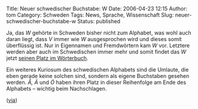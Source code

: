 Title: Neuer schwedischer Buchstabe: W
Date: 2006-04-23 12:15
Author: tom
Category: Schweden
Tags: News, Sprache, Wissenschaft
Slug: neuer-schwedischer-buchstabe-w
Status: published

Ja, das *W* gehörte in Schweden bisher nicht zum Alphabet, was wohl auch
daran liegt, dass *V* immer wie *W* ausgesprochen wird und dieses somit
überflüssig ist. Nur in Eigennamen und Fremdwörtern kam *W* vor.
Letztere werden aber auch im Schwedischen immer mehr und somit findet
das *W* jetzt [seinen Platz im
Wörterbuch](http://www.news.ch/Das+W+wird+offizieller+Buchstabe+in+Schweden/239737/detail.htm).

Ein weiteres Kuriosum des schwedischen Alphabets sind die Umlaute, die
eben gerade keine solchen sind, sondern als eigene Buchstaben gesehen
werden. *Å, Ä* und *Ö* haben ihren Platz in dieser Reihenfolge am Ende
des Alphabets – wichtig beim Nachschlagen.

([via](http://bloggnjus.blogg.de/eintrag.php?id=1378))

